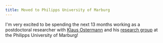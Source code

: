 ```yaml
---
title: Moved to Philipps University of Marburg
---
```


I'm very excited to be spending the next 13 months working as a postdoctoral
researcher with [Klaus Ostermann][Klaus] and his [research group][PS] at the
Philipps University of Marburg!

[Klaus]: http://www.informatik.uni-marburg.de/~kos/
[PS]: http://www.uni-marburg.de/fb12/ps?language_sync=1
